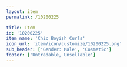 ```yaml
---
layout: item
permalink: /10200225

title: Item
id: '10200225'
item_name: 'Chic Boyish Curls'
icon_url: 'item/icon/customize/10200225.png'
sub_header: ['Gender: Male', 'Cosmetic']
footer: ['Untradable, Unsellable']
---
```

